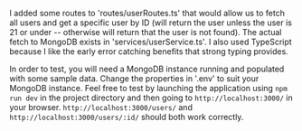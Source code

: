 I added some routes to 'routes/userRoutes.ts' that would allow us to fetch all users and get a specific user by ID (will return the user unless the user is 21 or under -- otherwise will return that the user is not found). The actual fetch to MongoDB exists in 'services/userService.ts'. I also used TypeScript because I like the early error catching benefits that strong typing provides.

In order to test, you will need a MongoDB instance running and populated with some sample data. Change the properties in '.env' to suit your MongoDB instance. Feel free to test by launching the application using `npm run dev` in the project directory and then going to `http://localhost:3000/` in your browser. `http://localhost:3000/users/` and `http://localhost:3000/users/:id/` should both work correctly. 